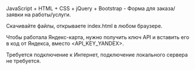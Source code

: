 JavaScript + HTML + CSS + jQuery + Bootstrap - Форма для заказа/заявки на работы/услуги.

Скачивайте файлы, открываете index.html в любом браузере.

Чтобы работала Яндекс-карта, нужно получить ключ API и вставить его в код от Яндекса, вместо <API_KEY_YANDEX>.

Требуется подключение к Интернет, подключение локального сервера не требуется.
